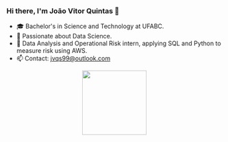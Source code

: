 ### Hi there, I'm João Vitor Quintas 👋

- 🎓 Bachelor's in Science and Technology at UFABC.  
- 🤖 Passionate about Data Science.  
- 💼 Data Analysis and Operational Risk intern, applying SQL and Python to measure risk using AWS.  
- 📫 Contact: jvqs99@outlook.com  



<div align="center">
  <a href="https://github.com/joaovquintas">
  <img height="150em" src="https://github-readme-stats-git-masterrstaa-rickstaa.vercel.app/api/top-langs/?username=joaovquintas&layout=compact&langs_count=7&theme=onedark&hide_border=true"/>
</div>


